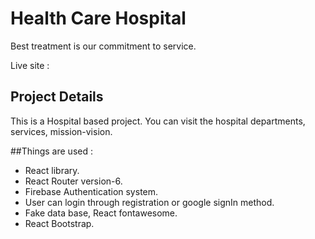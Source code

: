 # Health Care Hospital

Best treatment is our commitment to service.

Live site : 

## Project Details

This is a Hospital based project. You can visit the hospital departments, services, mission-vision.

##Things are used :

- React library.
- React Router version-6.
- Firebase Authentication system.
- User can login through registration or google
  signIn method.
- Fake data base, React fontawesome.
- React Bootstrap.
